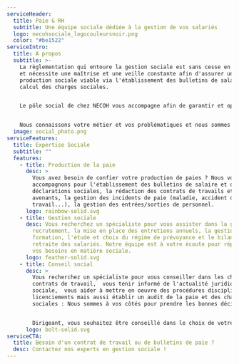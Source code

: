 ```yaml
---
serviceHeader:
  title: Paie & RH
  subtitle: Une équipe sociale dédiée à la gestion de vos salariés
  logo: necohsociale_logocouleursnoir.png
  color: "#be1522"
serviceIntro:
  title: A propos
  subtitle: >-
    La règlementation qui entoure la gestion sociale est sans cesse en évolution
    et nécessite une maîtrise et une veille constante afin d'assurer une
    production sociale viable via l'établissement des bulletins de salaire et le
    calcul des charges sociales.


    Le pôle social de chez NECOH vous accompagne afin de garantir et optimiser la gestion de votre personnel. Nous vous apportons notre expertise en matière de production sociale et de conseil en ressources humaines.


    Nous connaissons votre métier et vos problématiques et nous sommes à votre écoute pour vous accompagner.
  image: social_photo.png
serviceFeatures:
  title: Expertise Sociale
  subtitle: ""
  features:
    - title: Production de la paie
      desc: >
        Vous avez besoin de confier votre production de paies ? Nous vous
        accompagnons pour l'établissement des bulletins de salaire et des
        déclarations sociales, la rédaction des contrats de travails et
        avenants, la gestion des incidents de paie (maladie, accident du
        travail...), la gestion des entrées/sorties de personnel.
      logo: rainbow-solid.svg
    - title: Gestion sociale
      desc: Vous recherchez un spécialiste pour vous assister dans la gestion du
        recrutement, la mise en place des entretiens annuels, la gestion de la
        formation, l'étude et choix du régime de prévoyance et le bilan de
        retraite des salariés. Notre équipe est à votre écoute pour répondre à
        vos besoins en matière sociale.
      logo: feather-solid.svg
    - title: Conseil social
      desc: >
        Vous recherchez un spécialiste pour vous conseiller dans les choix de
        contrats de travail,  vous tenir informé de l'actualité juridique
        sociale,  vous aider à mettre en oeuvre des procédures disciplinaires et
        licenciements mais aussi établir un audit de la paie et des charges
        sociales : Nous sommes à vos côtés pour prendre les bonnes décisions !


        Dirigeant, vous souhaitez être conseillé dans le choix de votre système de rémunération, bilan prévoyance et retraite ? Notre équipe de spécialistes est également là pour accompagner.
      logo: bolt-solid.svg
serviceCTA:
  title: Besoin d'un contrat de travail ou de bulletins de paie ?
  desc: Contactez nos experts en gestion sociale !
---
```

